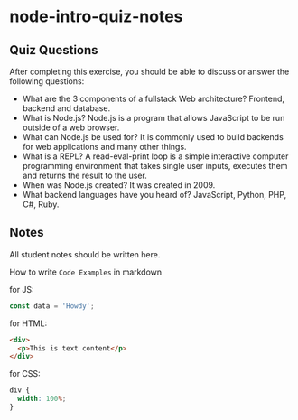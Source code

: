 # node-intro-quiz-notes

## Quiz Questions

After completing this exercise, you should be able to discuss or answer the following questions:

- What are the 3 components of a fullstack Web architecture?
  Frontend, backend and database.
- What is Node.js?
  Node.js is a program that allows JavaScript to be run outside of a web browser.
- What can Node.js be used for?
  It is commonly used to build backends for web applications and many other things.
- What is a REPL?
  A read-eval-print loop is a simple interactive computer programming environment that takes single user inputs,
  executes them and returns the result to the user.
- When was Node.js created?
  It was created in 2009.
- What backend languages have you heard of?
  JavaScript, Python, PHP, C#, Ruby.

## Notes

All student notes should be written here.

How to write `Code Examples` in markdown

for JS:

```javascript
const data = 'Howdy';
```

for HTML:

```html
<div>
  <p>This is text content</p>
</div>
```

for CSS:

```css
div {
  width: 100%;
}
```
